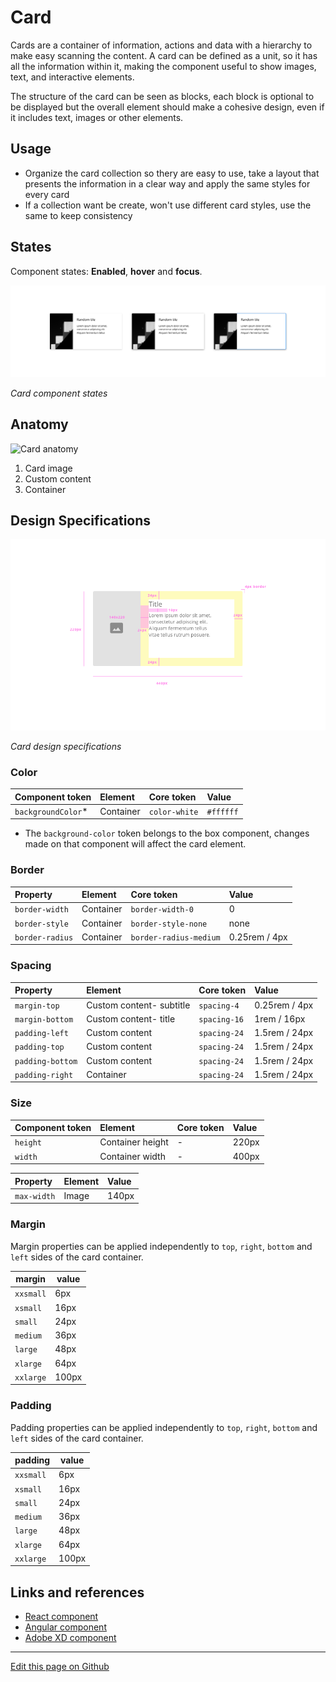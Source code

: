 # Card

Cards are a container of information, actions and data with a hierarchy to make easy scanning the content.
A card can be defined as a unit, so it has all the information within it, making the component useful to show images, text, and interactive elements.

The structure of the card can be seen as blocks, each block is optional to be displayed but the overall element should make a cohesive design, even if it includes text, images or other elements.

## Usage

* Organize the card collection so thery are easy to use, take a layout that presents the information in a clear way and apply the same styles for every card
* If a collection want be create, won't use different card styles, use the same to keep consistency


## States

Component states: **Enabled**, **hover** and **focus**.

![Card component states](images/card_states.png)

_Card component states_

## Anatomy

![Card anatomy](images/card_anatomy.png)

1. Card image
2. Custom content
3. Container


## Design Specifications

![Card design specifications](images/card_specs.png)

_Card design specifications_
### Color

| Component token     | Element                     | Core token                  | Value         |
| :------------------ | :-------------------------- | :---------------------------| :------------ |
| `backgroundColor`*  | Container                   | `color-white`               | `#ffffff`     |

* The `background-color` token belongs to the box component, changes made on that component will affect the card element.

### Border

| Property                 | Element          | Core token                 | Value            |
| :----------------------- | :--------------- | :------------------------- | :--------------- |
| `border-width`           | Container        | `border-width-0`           | 0                |
| `border-style`           | Container        | `border-style-none`        | none             |
| `border-radius`          | Container        | `border-radius-medium`     | 0.25rem / 4px    |


### Spacing

| Property                 | Element                  | Core token                 | Value            |
| :----------------------- | :----------------------- | :------------------------- | :--------------- |
| `margin-top`             | Custom content- subtitle | `spacing-4`               | 0.25rem / 4px    |
| `margin-bottom`          | Custom content- title    | `spacing-16`               | 1rem / 16px      |
| `padding-left`           | Custom content           | `spacing-24`               | 1.5rem / 24px    |
| `padding-top`            | Custom content           | `spacing-24`               | 1.5rem / 24px    |
| `padding-bottom`         | Custom content           | `spacing-24`               | 1.5rem / 24px    |
| `padding-right`          | Container                | `spacing-24`               | 1.5rem / 24px    |


### Size

| Component token                             | Element                      | Core token             | Value   |
| :------------------------------------------ | :--------------------------- | :--------------------- | :------ |
| `height`                                    | Container height             | -                      | 220px   | 
| `width`                                     | Container width              | -                      | 400px   |


| Property                                    | Element                      |  Value   |
| :------------------------------------------ | :--------------------------- |  :------ |
| `max-width`                                 | Image                        |  140px   | 


### Margin

Margin properties can be applied independently to `top`, `right`, `bottom` and `left` sides of the card container.

margin | value
-- | --
```xxsmall``` | 6px
```xsmall``` | 16px
```small``` | 24px
```medium``` | 36px
```large``` | 48px
```xlarge``` | 64px
```xxlarge``` | 100px


### Padding

Padding properties can be applied independently to `top`, `right`, `bottom` and `left` sides of the card container.


padding | value
-- | --
```xxsmall``` | 6px
```xsmall``` | 16px
```small``` | 24px
```medium``` | 36px
```large``` | 48px
```xlarge``` | 64px
```xxlarge``` | 100px





## Links and references

* [React component](https://developer.dxc.com/tools/react/next/#/components/card)
* [Angular component](https://developer.dxc.com/tools/angular/next/#/components/card)
* [Adobe XD component](https://xd.adobe.com/view/6430ac9c-eb36-413a-92bf-41d72005dcd4-3163/)
____________________________________________________________

[Edit this page on Github](https://github.com/dxc-technology/halstack-style-guide/blob/master/guidelines/components/card/README.md)
